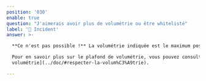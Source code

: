 ```yaml
---
position: '030'
enable: true
question: "J'aimerais avoir plus de volumétrie ou être whitelisté"
label: '🚧 Incident'
answer: >-

  **Ce n'est pas possible !** La volumétrie indiquée est le maximum possible pour que nous puissions garantir la qualité du service à tous nos utilisateurs.

  Pour en savoir plus sur le plafond de volumétrie, vous pouvez consulter la rubrique [Respecter la
  volumétrie](../doc/#respecter-la-volum%C3%A9trie).

---
```

